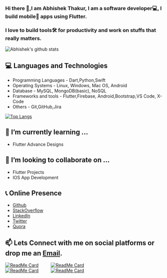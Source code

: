 <!--
**abhishekthakur0/abhishekthakur0** is a ✨ _special_ ✨ repository because its `README.md` (this file) appears on your GitHub profile.

Here are some ideas to get you started:

- 🔭 I’m currently working on ...
- 🌱 I’m currently learning ...
- 👯 I’m looking to collaborate on ...
- 🤔 I’m looking for help with ...
- 💬 Ask me about ...
- 📫 How to reach me: ...
- 😄 Pronouns: ...
- ⚡ Fun fact: ...
-->
### Hi there 👋,I am Abhishek Thakur, I am a software developer💻, I build mobile📱 apps using Flutter.
### I love to build tools🛠️ for productivity and work on stuffs that really matters.
![Abhishek's github stats](https://github-readme-stats.vercel.app/api?username=abhishekthakur0&show_icons=true&theme=radical)

## 💻 Languages and Technologies
- Programming Languages - Dart,Python,Swift
- Operating Systems - Linux, Windows, Mac OS, Android
- Database - MySQL, MongoDB(basic), NoSQL
- Frameworks and tools - Flutter,Firebase, Android,Bootstrap,VS Code, X-Code
- Others - Git,GitHub,Jira

[![Top Langs](https://github-readme-stats.vercel.app/api/top-langs/?username=abhishekthakur0&layout=compact)](https://github.com/abhishekthakur0)


## 🌱 I’m currently learning ...
 - Flutter Advance Designs 
 
## 👯 I’m looking to collaborate on ...
 - Flutter Projects
 - IOS App Development

## 📞 Online Presence
 - [Github](https://github.com/abhishekthakur0) 
 - [StackOverflow](https://stackoverflow.com/users/12440415/abhishek-thakur)
 - [LinkedIn](https://linkedin.com/in/abhishekthakur0)
 - [Twitter](https://twitter.com/officeofthakur)
 - [Quora](https://www.quora.com/profile/Abhishek-Thakur-1048)

## 📫 Lets Connect with me on social platforms or drop me an [Email](thakur_abhishek@icloud.com).
[![ReadMe Card](https://github-readme-stats.vercel.app/api/pin/?username=abhishekthakur0&repo=Records)](https://github.com/abhishekthakur0)&nbsp;&nbsp;&nbsp;&nbsp;&nbsp;&nbsp;&nbsp;&nbsp;&nbsp;&nbsp;[![ReadMe Card](https://github-readme-stats.vercel.app/api/pin/?username=abhishekthakur0&repo=Quick-Share)](https://github.com/abhishekthakur0)
</br>
[![ReadMe Card](https://github-readme-stats.vercel.app/api/pin/?username=abhishekthakur0&repo=TwitterBot)](https://github.com/abhishekthakur0)&nbsp;&nbsp;&nbsp;&nbsp;&nbsp;&nbsp;&nbsp;&nbsp;&nbsp;&nbsp;[![ReadMe Card](https://github-readme-stats.vercel.app/api/pin/?username=abhishekthakur0&repo=Tap-Music)](https://github.com/abhishekthakur0)
